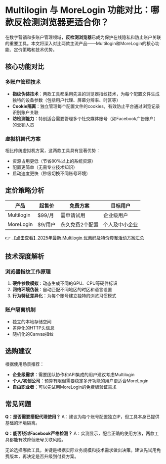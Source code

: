 # Multilogin 与 MoreLogin 功能对比：哪款反检测浏览器更适合你？

在数字营销和多账户管理领域，**反检测浏览器**已成为保护在线隐私和防止账户关联的重要工具。本文将深入对比两款主流产品——Multilogin和MoreLogin的核心功能、定价策略和技术优势。

## 核心功能对比

### 多账户管理技术
- **指纹伪装技术**：两款工具都采用先进的浏览器指纹技术，为每个配置文件生成独特的设备参数（包括用户代理、屏幕分辨率、时区等）
- **Cookie隔离**：独立管理每个配置文件的cookies，有效防止平台通过浏览记录识别账户关联
- **防检测能力**：特别适合需要管理多个社交媒体账号（如Facebook广告账户）的营销人员

### 虚拟机替代方案
相比传统虚拟机方案，这两款工具具有显著优势：
- 资源占用更低（节省80%以上的系统资源）
- 配置更简单（无需专业技术知识）
- 启动速度更快（秒级切换不同账号环境）

## 定价策略分析

| 产品       | 起售价   | 免费方案       | 目标用户       |
|------------|----------|----------------|----------------|
| Multilogin | $99/月   | 需申请试用     | 企业级用户     |
| MoreLogin  | $9/用户  | 永久免费2个配置 | 个人及中小企业 |

👉 [【点击查看】2025年最新 Multilogin 优惠码及特价套餐活动方案汇总](https://bit.ly/multIlogin)

## 技术深度解析

### 浏览器指纹工作原理
1. **硬件参数模拟**：动态生成不同的GPU、CPU等硬件标识
2. **网络环境伪装**：自动匹配不同地区的时区和语言设置
3. **行为特征差异化**：为每个账号建立独特的浏览习惯模式

### 账户隔离机制
- 独立的本地存储空间
- 差异化的HTTP头信息
- 随机化的Canvas指纹

## 选购建议

根据使用场景推荐：
- **企业级需求**：需要团队协作和API集成的用户建议考虑Multilogin
- **个人/初创公司**：预算有限但需要稳定多开功能的用户更适合MoreLogin
- **自由职业者**：可以先试用MoreLogin的免费版验证需求

## 常见问题

**Q：是否需要搭配代理使用？**
A：建议为每个账号配置独立IP，但工具本身已提供基础的环境隔离。

**Q：能否绕过Facebook严格检测？**
A：实测显示，配合正确的使用方法，两款工具都能有效降低账号关联风险。

无论选择哪款工具，关键是根据实际业务规模和技术需求做出决策。建议先试用免费版本，再决定是否升级到付费方案。